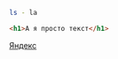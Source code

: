 ```bash
ls - la
```
```html
<h1>А я просто текст</h1>
```

[Яндекс](https://www.yandex.ru "Я Yandex!") 


